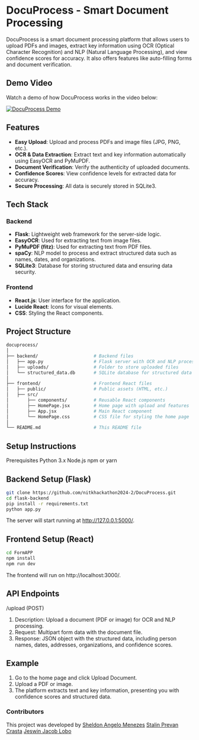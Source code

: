 # DocuProcess - Smart Document Processing

DocuProcess is a smart document processing platform that allows users to upload PDFs and images, extract key information using OCR (Optical Character Recognition) and NLP (Natural Language Processing), and view confidence scores for accuracy. It also offers features like auto-filling forms and document verification.

## Demo Video

Watch a demo of how DocuProcess works in the video below:

[![DocuProcess Demo](https://i9.ytimg.com/vi_webp/ZGlslA-L7-U/mq1.webp?sqp=CKClzLgG-oaymwEmCMACELQB8quKqQMa8AEB-AH-CYAC0AWKAgwIABABGFkgWShZMA8=&rs=AOn4CLDVQqaLPnraejQfte3_3QmaVyG1Bw)](https://www.youtube.com/watch?v=ZGlslA-L7-U)


## Features

- **Easy Upload**: Upload and process PDFs and image files (JPG, PNG, etc.).
- **OCR & Data Extraction**: Extract text and key information automatically using EasyOCR and PyMuPDF.
- **Document Verification**: Verify the authenticity of uploaded documents.
- **Confidence Scores**: View confidence levels for extracted data for accuracy.
- **Secure Processing**: All data is securely stored in SQLite3.

## Tech Stack

### Backend
- **Flask**: Lightweight web framework for the server-side logic.
- **EasyOCR**: Used for extracting text from image files.
- **PyMuPDF (fitz)**: Used for extracting text from PDF files.
- **spaCy**: NLP model to process and extract structured data such as names, dates, and organizations.
- **SQLite3**: Database for storing structured data and ensuring data security.

### Frontend
- **React.js**: User interface for the application.
- **Lucide React**: Icons for visual elements.
- **CSS**: Styling the React components.

## Project Structure

```bash
docuprocess/
│
├── backend/                     # Backend files
│   ├── app.py                   # Flask server with OCR and NLP processing
│   ├── uploads/                 # Folder to store uploaded files
│   └── structured_data.db       # SQLite database for structured data
│
├── frontend/                    # Frontend React files
│   ├── public/                  # Public assets (HTML, etc.)
│   ├── src/
│       ├── components/          # Reusable React components
│       ├── HomePage.jsx         # Home page with upload and features
│       ├── App.jsx              # Main React component
│       └── HomePage.css         # CSS file for styling the home page
│
└── README.md                    # This README file
```
## Setup Instructions
Prerequisites
Python 3.x
Node.js
npm or yarn

## Backend Setup (Flask)
```bash  
git clone https://github.com/nitkhackathon2024-2/DocuProcess.git
cd flask-backend
pip install -r requirements.txt
python app.py
```
The server will start running at http://127.0.0.1:5000/.

## Frontend Setup (React)
```bash
cd FormAPP
npm install
npm run dev
```
The frontend will run on http://localhost:3000/.

## API Endpoints
/upload (POST)
1) Description: Upload a document (PDF or image) for OCR and NLP processing.
2) Request: Multipart form data with the document file.
3) Response: JSON object with the structured data, including person names, dates, addresses, organizations, and confidence scores.


## Example
1) Go to the home page and click Upload Document.
2) Upload a PDF or image.
3) The platform extracts text and key information, presenting you with confidence scores and structured data.

### Contributors

This project was developed by 
[Sheldon Angelo Menezes](https://github.com/0x5h31d0n)
[Stalin Prevan Crasta](https://github.com/StalinPrevanCrasta)
[Jeswin Jacob Lobo](https://github.com/jeswin2003lobo)